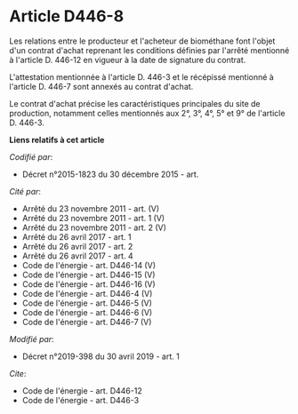 # Article D446-8

Les relations entre le producteur et l'acheteur de biométhane font l'objet d'un contrat d'achat reprenant les conditions
définies par l'arrêté mentionné à l'article D. 446-12 en vigueur à la date de signature du contrat.

L'attestation mentionnée à l'article D. 446-3 et le récépissé mentionné à l'article D. 446-7 sont annexés au contrat d'achat.

Le contrat d'achat précise les caractéristiques principales du site de production, notamment celles mentionnés aux 2°, 3°,
4°, 5° et 9° de l'article D. 446-3.

**Liens relatifs à cet article**

_Codifié par_:

  - Décret n°2015-1823 du 30 décembre 2015 - art.

_Cité par_:

  - Arrêté du 23 novembre 2011 - art. (V)
  - Arrêté du 23 novembre 2011 - art. 1 (V)
  - Arrêté du 23 novembre 2011 - art. 2 (V)
  - Arrêté du 26 avril 2017 - art. 1
  - Arrêté du 26 avril 2017 - art. 2
  - Arrêté du 26 avril 2017 - art. 4
  - Code de l'énergie - art. D446-14 (V)
  - Code de l'énergie - art. D446-15 (V)
  - Code de l'énergie - art. D446-16 (V)
  - Code de l'énergie - art. D446-4 (V)
  - Code de l'énergie - art. D446-5 (V)
  - Code de l'énergie - art. D446-6 (V)
  - Code de l'énergie - art. D446-7 (V)

_Modifié par_:

  - Décret n°2019-398 du 30 avril 2019 - art. 1

_Cite_:

  - Code de l'énergie - art. D446-12
  - Code de l'énergie - art. D446-3
